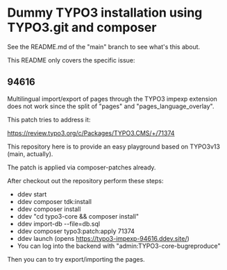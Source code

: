 # Dummy TYPO3 installation using TYPO3.git and composer

See the README.md of the "main" branch to see what's this about.

This README only covers the specific issue:

## 94616

Multilingual import/export of pages through the TYPO3 impexp extension
does not work since the split of "pages" and "pages_language_overlay".

This patch tries to address it:

https://review.typo3.org/c/Packages/TYPO3.CMS/+/71374

This repository here is to provide an easy playground based on 
TYPO3v13 (main, actually).

The patch is applied via composer-patches already.

After checkout out the repository perform these steps:

* ddev start
* ddev composer tdk:install
* ddev composer install
* ddev "cd typo3-core && composer install"
* ddev import-db --file=db.sql
* ddev composer typo3:patch:apply 71374
* ddev launch (opens https://typo3-impexp-94616.ddev.site/)
* You can log into the backend with "admin:TYPO3-core-bugreproduce"

Then you can to try export/importing the pages.

